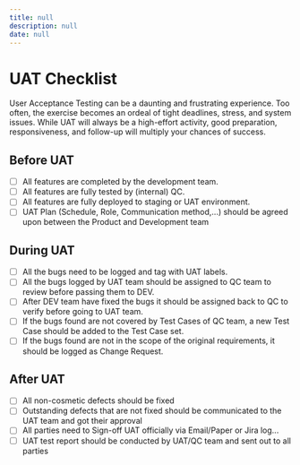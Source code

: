 ```yaml
---
title: null
description: null
date: null
---
```


# UAT Checklist

User Acceptance Testing can be a daunting and frustrating experience. Too often, the exercise becomes an ordeal of tight deadlines, stress, and system issues. While UAT will always be a high-effort activity, good preparation, responsiveness, and follow-up will multiply your chances of success.

## Before UAT

- [ ] All features are completed by the development team.
- [ ] All features are fully tested by (internal) QC.
- [ ] All features are fully deployed to staging or UAT environment.
- [ ] UAT Plan (Schedule, Role, Communication method,...) should be agreed upon between the Product and Development team

## During UAT

- [ ] All the bugs need to be logged and tag with UAT labels.
- [ ] All the bugs logged by UAT team should be assigned to QC team to review before passing them to DEV.
- [ ] After DEV team have fixed the bugs it should be assigned back to QC to verify before going to UAT team.
- [ ] If the bugs found are not covered by Test Cases of QC team, a new Test Case should be added to the Test Case set.
- [ ] If the bugs found are not in the scope of the original requirements, it should be logged as Change Request.

## After UAT

- [ ] All non-cosmetic defects should be fixed
- [ ] Outstanding defects that are not fixed should be communicated to the UAT team and got their approval
- [ ] All parties need to Sign-off UAT officially via Email/Paper or Jira log...
- [ ] UAT test report should be conducted by UAT/QC team and sent out to all parties
